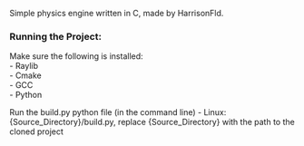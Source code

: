 Simple physics engine written in C, made by HarrisonFld.

### Running the Project:

Make sure the following is installed: <br/>
    - Raylib <br/>
    - Cmake <br/>
    - GCC <br/>
    - Python <br/>

Run the build.py python file (in the command line)
    - Linux: {Source_Directory}/build.py, replace {Source_Directory} with the path to the cloned project
